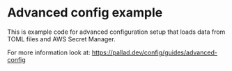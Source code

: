 # Advanced config example

This is example code for advanced configuration setup that loads data from TOML files and AWS Secret Manager.

For more information look at: https://pallad.dev/config/guides/advanced-config
